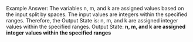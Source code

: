 Example Answer:
The variables n, m, and k are assigned values based on the input split by spaces. The input values are integers within the specified ranges. Therefore, the Output State is: n, m, and k are assigned integer values within the specified ranges.
Output State: **n, m, and k are assigned integer values within the specified ranges**